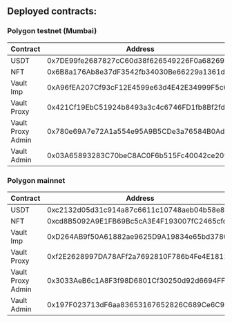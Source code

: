 ## Deployed contracts:

### Polygon testnet (Mumbai)

| Contract    | Address                                    |
| ----------- | ------------------------------------------ |
| USDT        | 0x7DE99fe2687827cC60d38f626549226F0a68269A |
| NFT         | 0x6B8a176Ab8e37dF3542fb34030Be66229a1361da |
| Vault Imp   | 0xA96fEA207Cf93cF12E4599e63d4E42E34999F5c6 |
| Vault Proxy | 0x421Cf19EbC51924b8493a3c4c6746FD1fb8Bf2fd |
| Vault Proxy Admin | 0x780e69A7e72A1a554e95A9B5CDe3a76584B0Ad28 |
| Vault Admin | 0x03A65893283C70beC8AC0F6b515Fc40042ce2091 |

### Polygon mainnet

| Contract    | Address                                    |
| ----------- | ------------------------------------------ |
| USDT        | 0xc2132d05d31c914a87c6611c10748aeb04b58e8f |
| NFT         | 0xcd8B5092A9E1FB69Bc5cA3E4F193007fC2465cfd |
| Vault Imp   | 0xD264AB9f50A61882ae9625D9A19834e65bd3780F |
| Vault Proxy | 0xf2E2628997DA78AFf2a7692810F786b4Fe4E1811 |
| Vault Proxy Admin | 0x3033AeB6c1A8F3f98D6801Cf30250d92d6694FFb |
| Vault Admin | 0x197F023713dF6aa83653167652826C689Ce6C90d |
